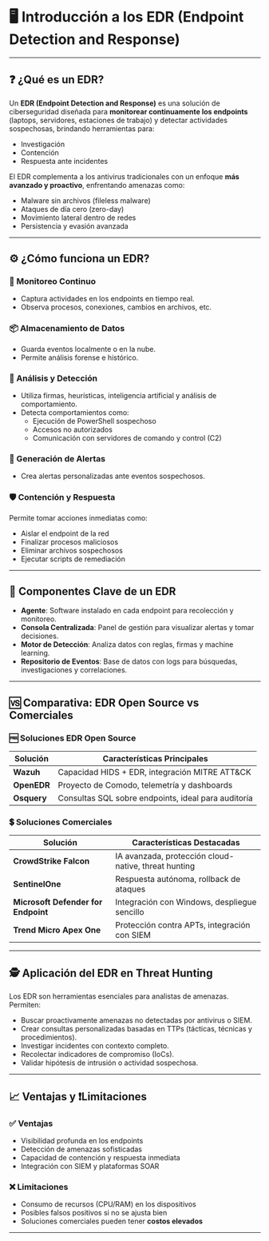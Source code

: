# 🖥️ Introducción a los EDR (Endpoint Detection and Response)

---

## ❓ ¿Qué es un EDR?

Un **EDR (Endpoint Detection and Response)** es una solución de ciberseguridad diseñada para **monitorear continuamente los endpoints** (laptops, servidores, estaciones de trabajo) y detectar actividades sospechosas, brindando herramientas para:

- Investigación
- Contención
- Respuesta ante incidentes

El EDR complementa a los antivirus tradicionales con un enfoque **más avanzado y proactivo**, enfrentando amenazas como:

- Malware sin archivos (fileless malware)
- Ataques de día cero (zero-day)
- Movimiento lateral dentro de redes
- Persistencia y evasión avanzada

---

## ⚙️ ¿Cómo funciona un EDR?

### 📡 Monitoreo Continuo

- Captura actividades en los endpoints en tiempo real.
- Observa procesos, conexiones, cambios en archivos, etc.

### 📦 Almacenamiento de Datos

- Guarda eventos localmente o en la nube.
- Permite análisis forense e histórico.

### 🧠 Análisis y Detección

- Utiliza firmas, heurísticas, inteligencia artificial y análisis de comportamiento.
- Detecta comportamientos como:
  - Ejecución de PowerShell sospechoso
  - Accesos no autorizados
  - Comunicación con servidores de comando y control (C2)

### 🚨 Generación de Alertas

- Crea alertas personalizadas ante eventos sospechosos.

### 🛡️ Contención y Respuesta

Permite tomar acciones inmediatas como:

- Aislar el endpoint de la red
- Finalizar procesos maliciosos
- Eliminar archivos sospechosos
- Ejecutar scripts de remediación

---

## 🧩 Componentes Clave de un EDR

- **Agente**: Software instalado en cada endpoint para recolección y monitoreo.
- **Consola Centralizada**: Panel de gestión para visualizar alertas y tomar decisiones.
- **Motor de Detección**: Analiza datos con reglas, firmas y machine learning.
- **Repositorio de Eventos**: Base de datos con logs para búsquedas, investigaciones y correlaciones.

---

## 🆚 Comparativa: EDR Open Source vs Comerciales

### 🆓 Soluciones EDR Open Source

| Solución   | Características Principales |
|------------|------------------------------|
| **Wazuh**  | Capacidad HIDS + EDR, integración MITRE ATT&CK |
| **OpenEDR**| Proyecto de Comodo, telemetría y dashboards |
| **Osquery**| Consultas SQL sobre endpoints, ideal para auditoría |

### 💲 Soluciones Comerciales

| Solución                        | Características Destacadas |
|--------------------------------|-----------------------------|
| **CrowdStrike Falcon**         | IA avanzada, protección cloud-native, threat hunting |
| **SentinelOne**                | Respuesta autónoma, rollback de ataques |
| **Microsoft Defender for Endpoint** | Integración con Windows, despliegue sencillo |
| **Trend Micro Apex One**       | Protección contra APTs, integración con SIEM |

---

## 🕵️ Aplicación del EDR en Threat Hunting

Los EDR son herramientas esenciales para analistas de amenazas. Permiten:

- Buscar proactivamente amenazas no detectadas por antivirus o SIEM.
- Crear consultas personalizadas basadas en TTPs (tácticas, técnicas y procedimientos).
- Investigar incidentes con contexto completo.
- Recolectar indicadores de compromiso (IoCs).
- Validar hipótesis de intrusión o actividad sospechosa.

---

## 📈 Ventajas y ❗Limitaciones

### ✅ Ventajas

- Visibilidad profunda en los endpoints
- Detección de amenazas sofisticadas
- Capacidad de contención y respuesta inmediata
- Integración con SIEM y plataformas SOAR

### ❌ Limitaciones

- Consumo de recursos (CPU/RAM) en los dispositivos
- Posibles falsos positivos si no se ajusta bien
- Soluciones comerciales pueden tener **costos elevados**

---


